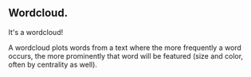 ## Wordcloud.

It's a wordcloud!

A wordcloud plots words from a text where the more frequently a word
occurs, the more prominently that word will be featured (size and color,
often by centrality as well).

